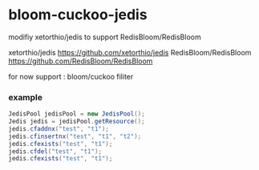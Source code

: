 # bloom-cuckoo-jedis

modifiy xetorthio/jedis to support RedisBloom/RedisBloom

xetorthio/jedis https://github.com/xetorthio/jedis
RedisBloom/RedisBloom https://github.com/RedisBloom/RedisBloom

for now support : bloom/cuckoo filiter

### example

```java
JedisPool jedisPool = new JedisPool();
Jedis jedis = jedisPool.getResource();
jedis.cfaddnx("test", "t1");
jedis.cfinsertnx("test", "t1", "t2");
jedis.cfexists("test", "t1");
jedis.cfdel("test", "t1");
jedis.cfexists("test", "t1");
```
